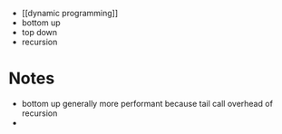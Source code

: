 
- [[dynamic programming]]
- bottom up
- top down
- recursion

# Notes

- bottom up generally more performant because tail call overhead of recursion
- 
